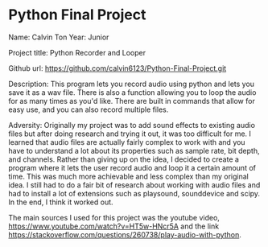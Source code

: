 # Python Final Project

Name: Calvin Ton 
Year: Junior


Project title: Python Recorder and Looper

Github url: https://github.com/calvin6123/Python-Final-Project.git

Description: This program lets you record audio using python and lets you save it as a wav file. There is also a function allowing you to loop the audio for as many times as you'd like.  There are built in commands that allow for easy use, and you can also record multiple files.

Adversity: Originally my project was to add sound effects to existing audio files but after doing research and trying it out, it was too difficult for me. I learned that audio files are actually fairly complex to work with and you have to understand a lot about its properties such as sample rate, bit depth, and channels. Rather than giving up on the idea, I decided to create a program where it lets the user record audio and loop it a certain amount of time.  This was much more achievable and less complex than my original idea.  I still had to do a fair bit of research about working with audio files and had to install a lot of extensions such as playsound, sounddevice and scipy.  In the end, I think it worked out. 

The main sources I used for this project was the youtube video, https://www.youtube.com/watch?v=HT5w-HNcr5A and the link https://stackoverflow.com/questions/260738/play-audio-with-python.



